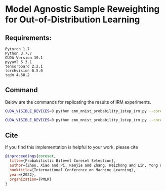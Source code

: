 # Model Agnostic Sample Reweighting for Out-of-Distribution Learning

## Requirements:

```
Pytorch 1.7
Python 3.7.7
CUDA Version 10.1
pyyaml 5.3.1
tensorboard 2.2.1
torchvision 0.5.0
tqdm 4.50.2
```

## Command
Below are the commands for replicating the results of IRM experiments.

```bash
CUDA_VISIBLE_DEVICES=0 python cnn_mnist_probability_1step_irm.py --coreset_size 15000 --train_epoch 150 --max_outer_it 30 --outer_lr 1.5 --batch_size 50000 --limit 50000 --iterative --start_coreset_size 15000 --score_update --irm_type irmv1

CUDA_VISIBLE_DEVICES=0 python cnn_mnist_probability_1step_irm.py --coreset_size 15000 --train_epoch 150 --max_outer_it 30 --outer_lr 1.5 --batch_size 50000 --limit 50000 --iterative --start_coreset_size 15000 --score_update --irm_type rex
```
## Cite
If you find this implementation is helpful to your work, please cite 

```BibTeX
@inproceedings{coreset,
  title={Probabilistic Bilevel Coreset Selection},
  author={Zhou, Xiao and Pi, Renjie and Zhang, Weizhong and Lin, Yong and Zhang, Tong},
  booktitle={International Conference on Machine Learning},
  year={2022},
  organization={PMLR}
}

```


